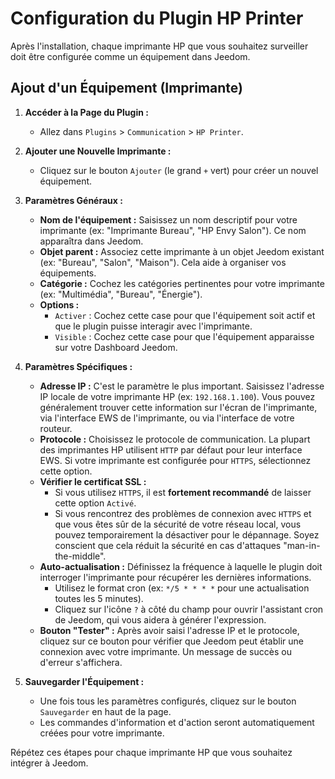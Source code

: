 # Configuration du Plugin HP Printer

Après l'installation, chaque imprimante HP que vous souhaitez surveiller doit être configurée comme un équipement dans Jeedom.

## Ajout d'un Équipement (Imprimante)

1.  **Accéder à la Page du Plugin :**
    *   Allez dans `Plugins` > `Communication` > `HP Printer`.

2.  **Ajouter une Nouvelle Imprimante :**
    *   Cliquez sur le bouton `Ajouter` (le grand `+` vert) pour créer un nouvel équipement.

3.  **Paramètres Généraux :**
    *   **Nom de l'équipement :** Saisissez un nom descriptif pour votre imprimante (ex: "Imprimante Bureau", "HP Envy Salon"). Ce nom apparaîtra dans Jeedom.
    *   **Objet parent :** Associez cette imprimante à un objet Jeedom existant (ex: "Bureau", "Salon", "Maison"). Cela aide à organiser vos équipements.
    *   **Catégorie :** Cochez les catégories pertinentes pour votre imprimante (ex: "Multimédia", "Bureau", "Énergie").
    *   **Options :**
        *   `Activer` : Cochez cette case pour que l'équipement soit actif et que le plugin puisse interagir avec l'imprimante.
        *   `Visible` : Cochez cette case pour que l'équipement apparaisse sur votre Dashboard Jeedom.

4.  **Paramètres Spécifiques :**
    *   **Adresse IP :** C'est le paramètre le plus important. Saisissez l'adresse IP locale de votre imprimante HP (ex: `192.168.1.100`). Vous pouvez généralement trouver cette information sur l'écran de l'imprimante, via l'interface EWS de l'imprimante, ou via l'interface de votre routeur.
    *   **Protocole :** Choisissez le protocole de communication. La plupart des imprimantes HP utilisent `HTTP` par défaut pour leur interface EWS. Si votre imprimante est configurée pour `HTTPS`, sélectionnez cette option.
    *   **Vérifier le certificat SSL :**
        *   Si vous utilisez `HTTPS`, il est **fortement recommandé** de laisser cette option `Activé`.
        *   Si vous rencontrez des problèmes de connexion avec `HTTPS` et que vous êtes sûr de la sécurité de votre réseau local, vous pouvez temporairement la désactiver pour le dépannage. Soyez conscient que cela réduit la sécurité en cas d'attaques "man-in-the-middle".
    *   **Auto-actualisation :** Définissez la fréquence à laquelle le plugin doit interroger l'imprimante pour récupérer les dernières informations.
        *   Utilisez le format cron (ex: `*/5 * * * *` pour une actualisation toutes les 5 minutes).
        *   Cliquez sur l'icône `?` à côté du champ pour ouvrir l'assistant cron de Jeedom, qui vous aidera à générer l'expression.
    *   **Bouton "Tester" :** Après avoir saisi l'adresse IP et le protocole, cliquez sur ce bouton pour vérifier que Jeedom peut établir une connexion avec votre imprimante. Un message de succès ou d'erreur s'affichera.

5.  **Sauvegarder l'Équipement :**
    *   Une fois tous les paramètres configurés, cliquez sur le bouton `Sauvegarder` en haut de la page.
    *   Les commandes d'information et d'action seront automatiquement créées pour votre imprimante.

Répétez ces étapes pour chaque imprimante HP que vous souhaitez intégrer à Jeedom.

